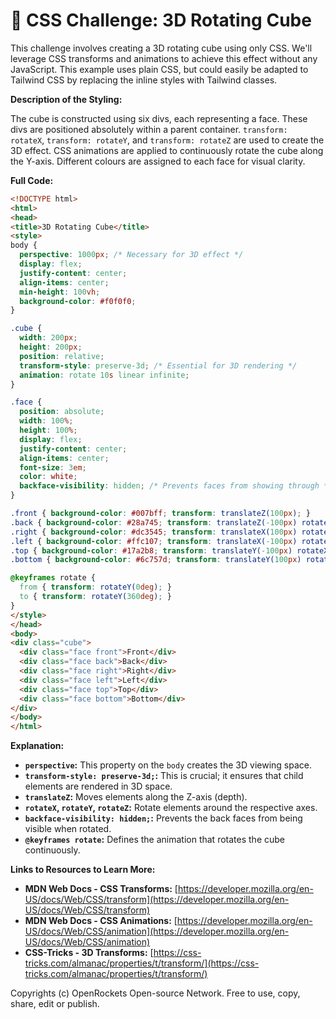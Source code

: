 # 🐞 CSS Challenge:  3D Rotating Cube


This challenge involves creating a 3D rotating cube using only CSS.  We'll leverage CSS transforms and animations to achieve this effect without any JavaScript.  This example uses plain CSS, but could easily be adapted to Tailwind CSS by replacing the inline styles with Tailwind classes.

**Description of the Styling:**

The cube is constructed using six divs, each representing a face.  These divs are positioned absolutely within a parent container.  `transform: rotateX`, `transform: rotateY`, and `transform: rotateZ` are used to create the 3D effect.  CSS animations are applied to continuously rotate the cube along the Y-axis.  Different colours are assigned to each face for visual clarity.

**Full Code:**

```html
<!DOCTYPE html>
<html>
<head>
<title>3D Rotating Cube</title>
<style>
body {
  perspective: 1000px; /* Necessary for 3D effect */
  display: flex;
  justify-content: center;
  align-items: center;
  min-height: 100vh;
  background-color: #f0f0f0;
}

.cube {
  width: 200px;
  height: 200px;
  position: relative;
  transform-style: preserve-3d; /* Essential for 3D rendering */
  animation: rotate 10s linear infinite;
}

.face {
  position: absolute;
  width: 100%;
  height: 100%;
  display: flex;
  justify-content: center;
  align-items: center;
  font-size: 3em;
  color: white;
  backface-visibility: hidden; /* Prevents faces from showing through */
}

.front { background-color: #007bff; transform: translateZ(100px); }
.back { background-color: #28a745; transform: translateZ(-100px) rotateY(180deg); }
.right { background-color: #dc3545; transform: translateX(100px) rotateY(90deg); }
.left { background-color: #ffc107; transform: translateX(-100px) rotateY(-90deg); }
.top { background-color: #17a2b8; transform: translateY(-100px) rotateX(90deg); }
.bottom { background-color: #6c757d; transform: translateY(100px) rotateX(-90deg); }

@keyframes rotate {
  from { transform: rotateY(0deg); }
  to { transform: rotateY(360deg); }
}
</style>
</head>
<body>
<div class="cube">
  <div class="face front">Front</div>
  <div class="face back">Back</div>
  <div class="face right">Right</div>
  <div class="face left">Left</div>
  <div class="face top">Top</div>
  <div class="face bottom">Bottom</div>
</div>
</body>
</html>
```

**Explanation:**

* **`perspective`:** This property on the `body` creates the 3D viewing space.
* **`transform-style: preserve-3d;`:** This is crucial; it ensures that child elements are rendered in 3D space.
* **`translateZ`:** Moves elements along the Z-axis (depth).
* **`rotateX`, `rotateY`, `rotateZ`:** Rotate elements around the respective axes.
* **`backface-visibility: hidden;`:** Prevents the back faces from being visible when rotated.
* **`@keyframes rotate`:** Defines the animation that rotates the cube continuously.


**Links to Resources to Learn More:**

* **MDN Web Docs - CSS Transforms:** [https://developer.mozilla.org/en-US/docs/Web/CSS/transform](https://developer.mozilla.org/en-US/docs/Web/CSS/transform)
* **MDN Web Docs - CSS Animations:** [https://developer.mozilla.org/en-US/docs/Web/CSS/animation](https://developer.mozilla.org/en-US/docs/Web/CSS/animation)
* **CSS-Tricks - 3D Transforms:** [https://css-tricks.com/almanac/properties/t/transform/](https://css-tricks.com/almanac/properties/t/transform/)


Copyrights (c) OpenRockets Open-source Network. Free to use, copy, share, edit or publish.

